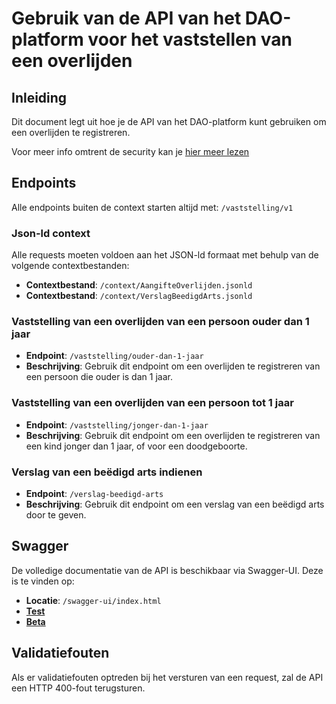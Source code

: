 # Gebruik van de API van het DAO-platform voor het vaststellen van een overlijden

## Inleiding

Dit document legt uit hoe je de API van het DAO-platform kunt gebruiken om een overlijden te registreren.

Voor meer info omtrent de security kan je [hier meer lezen](../../../algemeen/security/README.md)

## Endpoints

Alle endpoints buiten de context starten altijd met: `/vaststelling/v1`

### Json-ld context

Alle requests moeten voldoen aan het JSON-ld formaat met behulp van de volgende contextbestanden:
- **Contextbestand**: `/context/AangifteOverlijden.jsonld`
- **Contextbestand**: `/context/VerslagBeedigdArts.jsonld`

### Vaststelling van een overlijden van een persoon ouder dan 1 jaar
- **Endpoint**: `/vaststelling/ouder-dan-1-jaar`
- **Beschrijving**: Gebruik dit endpoint om een overlijden te registreren van een persoon die ouder is dan 1 jaar.

### Vaststelling van een overlijden van een persoon tot 1 jaar
- **Endpoint**: `/vaststelling/jonger-dan-1-jaar`
- **Beschrijving**: Gebruik dit endpoint om een overlijden te registreren van een kind jonger dan 1 jaar, of voor een doodgeboorte.

### Verslag van een beëdigd arts indienen
- **Endpoint**: `/verslag-beedigd-arts`
- **Beschrijving**: Gebruik dit endpoint om een verslag van een beëdigd arts door te geven.

## Swagger

De volledige documentatie van de API is beschikbaar via Swagger-UI. Deze is te vinden op:
- **Locatie**: `/swagger-ui/index.html`
- [**Test**](https://dao.api.test-athumi.eu/swagger-ui/index.html?urls.primaryName=Vaststelling)
- [**Beta**](https://dao.api.beta-athumi.eu/swagger-ui/index.html?urls.primaryName=Vaststelling)


## Validatiefouten

Als er validatiefouten optreden bij het versturen van een request, zal de API een HTTP 400-fout terugsturen. 
